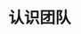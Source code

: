 # 认识团队

<script setup>
import { VPTeamMembers } from 'vitepress/theme'

const members = [
  {
    avatar: '/avatars/wkx160312746.png',
    name: 'Fenta',
    title: 'A fullstack developer',
    desc:'Creator @trends.wiki',
    links: [
      { icon: 'github', link: 'https://github.com/wkx160312746' },
      { icon: 'twitter', link: 'https://twitter.com/fenta9527' }
    ]
  },
  {
    avatar: '/avatars/elonehoo.png',
    name: 'Elone Hoo',
    title: 'A fanatical open sourceror',
    desc: `Vite's fanatical follower`,
    links: [
      { icon: 'github', link: 'https://github.com/elonehoo' },
      { icon: 'twitter', link: 'https://twitter.com/elonehoo' },
      { icon: 'discord', link: 'https://discord.gg/G3S76kG8' },
      { icon: 'mastodon', link: 'https://elk.zone/mstdn.social/@elonehoo' },
      { icon: 'instagram', link: 'https://www.instagram.com/elonehoo7' }
    ]
  },
]
</script>

<VPTeamMembers size="small" :members="members" />
